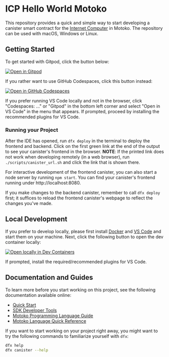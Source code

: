 # ICP Hello World Motoko

This repository provides a quick and simple way to start developing a canister smart contract for the [Internet Computer](https://internetcomputer.org/) in Motoko.
The repository can be used with macOS, Windows or Linux.

## Getting Started

To get started with Gitpod, click the button below:

[![Open in Gitpod](https://gitpod.io/button/open-in-gitpod.svg)](https://gitpod.io/#https://github.com/dfinity/icp-hello-world-motoko)

If you rather want to use GitHub Codespaces, click this button instead:

[![Open in GitHub Codespaces](https://github.com/codespaces/badge.svg)](https://codespaces.new/dfinity/icp-hello-world-motoko?quickstart=1)

If you prefer running VS Code locally and not in the browser, click "Codespaces: ..." or "Gitpod" in the bottom left corner and select "Open in VS Code" in the menu that appears. 
If prompted, proceed by installing the recommended plugins for VS Code.

### Running your Project

After the IDE has opened, run `dfx deploy` in the terminal to deploy the frontend and backend. 
Click on the first green link at the end of the output to see your canister's frontend in the browser. 
**NOTE**: If the printed link does not work when developing remotely (in a web browser), run `./scripts/canister_url.sh` and click the link that is shown there.

For interactive development of the frontend canister, you can also start a node server by running `npm start`. You can find your canister's frontend running under http://localhost:8080.

If you make changes to the backend canister, remember to call `dfx deploy` first; it suffices to reload the frontend canister's webpage to reflect the changes you've made.

## Local Development

If you prefer to develop locally, please first install [Docker](https://www.docker.com/get-started/) and [VS Code](https://code.visualstudio.com/) and start them on your machine.
Next, click the following button to open the dev container locally:

[![Open locally in Dev Containers](https://img.shields.io/static/v1?label=Dev%20Containers&message=Open&color=blue&logo=visualstudiocode)](https://vscode.dev/redirect?url=vscode://ms-vscode-remote.remote-containers/cloneInVolume?url=https://github.com/dfinity/icp-hello-world-motoko)

If prompted, install the required/recommended plugins for VS Code.

## Documentation and Guides

To learn more before you start working on this project, see the following documentation available online:

- [Quick Start](https://internetcomputer.org/docs/current/developer-docs/setup/deploy-locally)
- [SDK Developer Tools](https://internetcomputer.org/docs/current/developer-docs/setup/install)
- [Motoko Programming Language Guide](https://internetcomputer.org/docs/current/motoko/main/motoko)
- [Motoko Language Quick Reference](https://internetcomputer.org/docs/current/motoko/main/language-manual)

If you want to start working on your project right away, you might want to try the following commands to familiarize yourself with `dfx`:

```bash
dfx help
dfx canister --help
```
